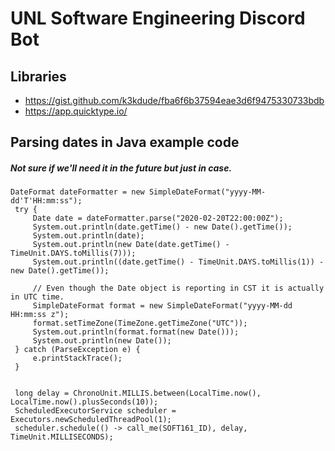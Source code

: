 # UNL Software Engineering Discord Bot

## Libraries
* https://gist.github.com/k3kdude/fba6f6b37594eae3d6f9475330733bdb
* https://app.quicktype.io/

## Parsing dates in Java example code
##### Not sure if we'll need it in the future but just in case.
```
DateFormat dateFormatter = new SimpleDateFormat("yyyy-MM-dd'T'HH:mm:ss");
 try {
     Date date = dateFormatter.parse("2020-02-20T22:00:00Z");
     System.out.println(date.getTime() - new Date().getTime());
     System.out.println(date);
     System.out.println(new Date(date.getTime() - TimeUnit.DAYS.toMillis(7)));
     System.out.println((date.getTime() - TimeUnit.DAYS.toMillis(1)) - new Date().getTime());

     // Even though the Date object is reporting in CST it is actually in UTC time.
     SimpleDateFormat format = new SimpleDateFormat("yyyy-MM-dd HH:mm:ss z");
     format.setTimeZone(TimeZone.getTimeZone("UTC"));
     System.out.println(format.format(new Date()));
     System.out.println(new Date());
 } catch (ParseException e) {
     e.printStackTrace();
 }


 long delay = ChronoUnit.MILLIS.between(LocalTime.now(), LocalTime.now().plusSeconds(10));
 ScheduledExecutorService scheduler = Executors.newScheduledThreadPool(1);
 scheduler.schedule(() -> call_me(SOFT161_ID), delay, TimeUnit.MILLISECONDS);
```
